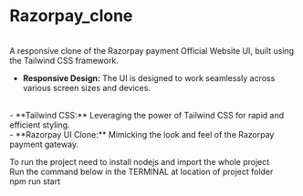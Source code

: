 # Razorpay_clone
<br>
A responsive clone of the Razorpay payment Official Website UI, built using the Tailwind CSS framework.

<br>

- **Responsive Design:** The UI is designed to work seamlessly across various screen sizes and devices.
<br>
- **Tailwind CSS:** Leveraging the power of Tailwind CSS for rapid and efficient styling.
<br>
- **Razorpay UI Clone:** Mimicking the look and feel of the Razorpay payment gateway.
<br>

To run the project need to install nodejs and import the whole project
<br>
Run the command below in the TERMINAL at location of project folder
<br>
npm run start